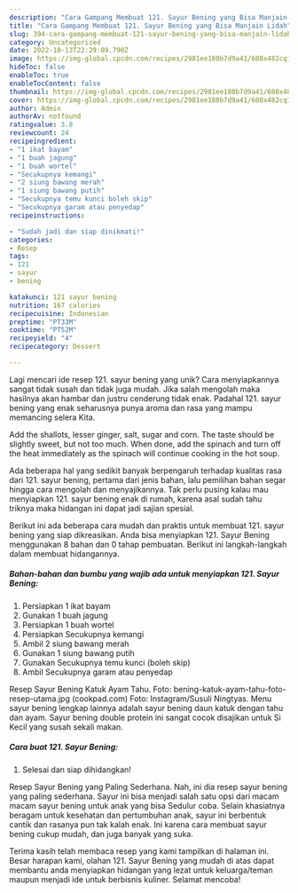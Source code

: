 ```yaml
---
description: "Cara Gampang Membuat 121. Sayur Bening yang Bisa Manjain Lidah"
title: "Cara Gampang Membuat 121. Sayur Bening yang Bisa Manjain Lidah"
slug: 394-cara-gampang-membuat-121-sayur-bening-yang-bisa-manjain-lidah
category: Uncategorized
date: 2022-10-13T22:29:09.790Z
image: https://img-global.cpcdn.com/recipes/2981ee180b7d9a41/680x482cq70/121-sayur-bening-foto-resep-utama.jpg
hideToc: false
enableToc: true
enableTocContent: false
thumbnail: https://img-global.cpcdn.com/recipes/2981ee180b7d9a41/680x482cq70/121-sayur-bening-foto-resep-utama.jpg
cover: https://img-global.cpcdn.com/recipes/2981ee180b7d9a41/680x482cq70/121-sayur-bening-foto-resep-utama.jpg
author: Admin
authorAv: notfound
ratingvalue: 3.8
reviewcount: 24
recipeingredient:
- "1 ikat bayam"
- "1 buah jagung"
- "1 buah wortel"
- "Secukupnya kemangi"
- "2 siung bawang merah"
- "1 siung bawang putih"
- "Secukupnya temu kunci boleh skip"
- "Secukupnya garam atau penyedap"
recipeinstructions:

- "Sudah jadi dan siap dinikmati!"
categories:
- Resep
tags:
- 121
- sayur
- bening

katakunci: 121 sayur bening 
nutrition: 167 calories
recipecuisine: Indonesian
preptime: "PT33M"
cooktime: "PT52M"
recipeyield: "4"
recipecategory: Dessert

---
```





Lagi mencari ide resep 121. sayur bening yang unik? Cara menyiapkannya sangat tidak susah dan tidak juga mudah. Jika salah mengolah maka hasilnya akan hambar dan justru cenderung tidak enak. Padahal 121. sayur bening yang enak seharusnya punya aroma dan rasa yang mampu memancing selera Kita.





Add the shallots, lesser ginger, salt, sugar and corn. The taste should be slightly sweet, but not too much. When done, add the spinach and turn off the heat immediately as the spinach will continue cooking in the hot soup.

Ada beberapa hal yang sedikit banyak berpengaruh terhadap kualitas rasa dari 121. sayur bening, pertama dari jenis bahan, lalu pemilihan bahan segar hingga cara mengolah dan menyajikannya. Tak perlu pusing kalau mau menyiapkan 121. sayur bening enak di rumah, karena asal sudah tahu triknya maka hidangan ini dapat jadi sajian spesial.






Berikut ini ada beberapa cara mudah dan praktis untuk membuat 121. sayur bening yang siap dikreasikan. Anda bisa menyiapkan 121. Sayur Bening menggunakan 8 bahan dan 0 tahap pembuatan. Berikut ini langkah-langkah dalam membuat hidangannya.

<!--inarticleads1-->

##### Bahan-bahan dan bumbu yang wajib ada untuk menyiapkan 121. Sayur Bening:

1. Persiapkan 1 ikat bayam
1. Gunakan 1 buah jagung
1. Persiapkan 1 buah wortel
1. Persiapkan Secukupnya kemangi
1. Ambil 2 siung bawang merah
1. Gunakan 1 siung bawang putih
1. Gunakan Secukupnya temu kunci (boleh skip)
1. Ambil Secukupnya garam atau penyedap


Resep Sayur Bening Katuk Ayam Tahu. Foto: bening-katuk-ayam-tahu-foto-resep-utama.jpg (cookpad.com) Foto: Instagram/Susuli Ningtyas. Menu sayur bening lengkap lainnya adalah sayur bening daun katuk dengan tahu dan ayam. Sayur bening double protein ini sangat cocok disajikan untuk Si Kecil yang susah sekali makan. 

<!--inarticleads2-->

##### Cara buat 121. Sayur Bening:


1. Selesai dan siap dihidangkan!

Resep Sayur Bening yang Paling Sederhana. Nah, ini dia resep sayur bening yang paling sederhana. Sayur ini bisa menjadi salah satu opsi dari macam macam sayur bening untuk anak yang bisa Sedulur coba. Selain khasiatnya beragam untuk kesehatan dan pertumbuhan anak, sayur ini berbentuk cantik dan rasanya pun tak kalah enak. Ini karena cara membuat sayur bening cukup mudah, dan juga banyak yang suka. 

Terima kasih telah membaca resep yang kami tampilkan di halaman ini. Besar harapan kami, olahan 121. Sayur Bening yang mudah di atas dapat membantu anda menyiapkan hidangan yang lezat untuk keluarga/teman maupun menjadi ide untuk berbisnis kuliner. Selamat mencoba!
